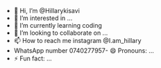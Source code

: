 - 👋 Hi, I’m @Hillarykisavi
- 👀 I’m interested in ...
- 🌱 I’m currently learning coding
- 💞️ I’m looking to collaborate on ...
- 📫 How to reach me instagram @I.am_hillary
- WhatsApp number 0740277957- 😄 Pronouns: ...
- ⚡ Fun fact: ...

<!---
Hillarykisavi/Hillarykisavi is a ✨ special ✨ repository because its `README.md` (this file) appears on your GitHub profile.
You can click the Preview link to take a look at your changes.
--->
